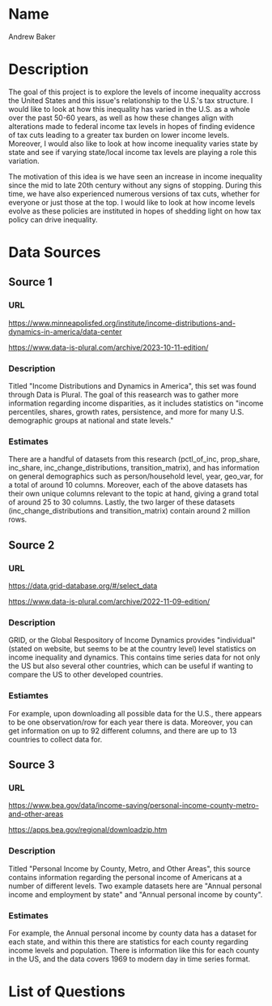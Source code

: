 # Name
Andrew Baker

# Description
The goal of this project is to explore the levels of income inequality accross the United States and this issue's relationship to the U.S.'s tax structure. I would like to look at how this inequality has varied in the U.S. as a whole over the past 50-60 years, as well as how these changes align with alterations made to federal income tax levels in hopes of finding evidence of tax cuts leading to a greater tax burden on lower income levels. Moreover, I would also like to look at how income inequality varies state by state and see if varying state/local income tax levels are playing a role this variation.

The motivation of this idea is we have seen an increase in income inequality since the mid to late 20th century without any signs of stopping. During this time, we have also experienced numerous versions of tax cuts, whether for everyone or just those at the top. I would like to look at how income levels evolve as these policies are instituted in hopes of shedding light on how tax policy can drive inequality.




# Data Sources
## Source 1
### URL
https://www.minneapolisfed.org/institute/income-distributions-and-dynamics-in-america/data-center

https://www.data-is-plural.com/archive/2023-10-11-edition/

### Description
Titled "Income Distributions and Dynamics in America", this set was found through Data is Plural. The goal of this reasearch was to gather more information regarding income disparities, as it includes statistics on "income percentiles, shares, growth rates, persistence, and more for many U.S. demographic groups at national and state levels."

### Estimates
There are a handful of datasets from this research (pctl_of_inc, prop_share, inc_share, inc_change_distributions, transition_matrix), and has information on general demographics such as person/household level, year, geo_var, for a total of around 10 columns. Moreover, each of the above datasets has their own unique columns relevant to the topic at hand, giving a grand total of around 25 to 30 columns. Lastly, the two larger of these datasets (inc_change_distributions and transition_matrix) contain around 2 million rows.

## Source 2
### URL
https://data.grid-database.org/#/select_data

https://www.data-is-plural.com/archive/2022-11-09-edition/

### Description
GRID, or the Global Respository of Income Dynamics provides "individual" (stated on website, but seems to be at the country level) level statistics on income inequality and dynamics. This contains time series data for not only the US but also several other countries, which can be useful if wanting to compare the US to other developed countries.

### Estiamtes
For example, upon downloading all possible data for the U.S., there appears to be one observation/row for each year there is data. Moreover, you can get information on up to 92 different columns, and there are up to 13 countries to collect data for.

## Source 3
### URL
https://www.bea.gov/data/income-saving/personal-income-county-metro-and-other-areas

https://apps.bea.gov/regional/downloadzip.htm

### Description
Titled "Personal Income by County, Metro, and Other Areas", this source contains information regarding the personal income of Americans at a number of different levels. Two example datasets here are "Annual personal income and employment by state" and "Annual personal income by county".

### Estimates
For example, the Annual personal income by county data has a dataset for each state, and within this there are statistics for each county regarding income levels and population. There is information like this for each county in the US, and the data covers 1969 to modern day in time series format.

# List of Questions